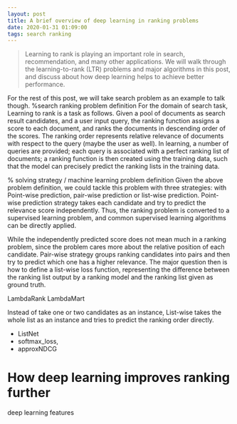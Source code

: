 ```yaml
---
layout: post
title: A brief overview of deep learning in ranking problems
date: 2020-01-31 01:09:00
tags: search ranking
---
```



> Learning to rank is playing an important role in
search, recommendation, and
many other applications. 
We will walk through the learning-to-rank (LTR) problems and major algorithms in this post, and discuss about how deep learning helps to achieve better performance.

For the rest of this post, we will take search problem as an example to talk though. 
%search ranking problem definition
For the domain of search task, Learning to rank is a
task as follows. Given a pool of documents as search result candidates, and a user input query, the ranking function assigns a score to each document, and ranks
the documents in descending order of the scores. The ranking order represents relative relevance of documents with
respect to the query (maybe the user as well). In learning, a number of queries are
provided; each query is associated with a perfect ranking
list of documents; a ranking function is then created using
the training data, such that the model can precisely predict
the ranking lists in the training data.


% solving strategy / machine learning problem definition
Given the above problem definition, we could tackle this problem with three strategies:
with Point-wise prediction, pair-wise prediction or list-wise prediction.
Point-wise prediction strategy takes each candidate and try to predict the relevance score independently.
Thus, the ranking problem is converted to a supervised learning problem, and common supervised learning algorithms
can be directly applied.

While the independently predicted score does not mean much in a ranking problem, since the problem cares more about the relative position of each candidate.
Pair-wise strategy groups ranking candidates into pairs and then try to predict which one has a higher relevance.
The major question then is how to define a list-wise loss function, representing the difference between the ranking list output by
a ranking model and the ranking list given as ground truth.

LambdaRank
LambdaMart

Instead of take one or two candidates as an instance, List-wise takes the whole list as an instance and tries to predict the ranking order directly.
* ListNet
* softmax_loss, 
* approxNDCG


# How deep learning improves ranking further

deep learning features
